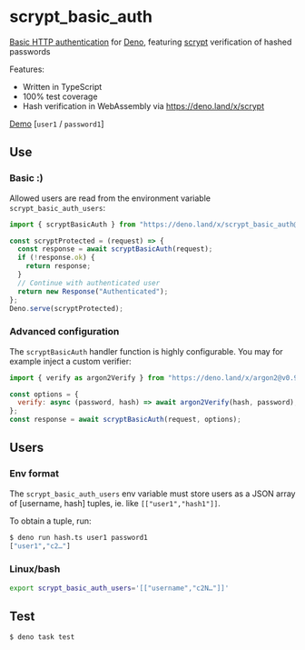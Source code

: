 # scrypt_basic_auth

[Basic HTTP authentication](https://www.rfc-editor.org/rfc/rfc7617) for
[Deno](https://deno.land), featuring
[scrypt](https://www.rfc-editor.org/rfc/rfc7914) verification of hashed
passwords

Features:

- Written in TypeScript
- 100% test coverage
- Hash verification in WebAssembly via https://deno.land/x/scrypt

[Demo](https://scrypt-basic-auth.deno.dev/) [`user1` / `password1`]

## Use

### Basic :)

Allowed users are read from the environment variable `scrypt_basic_auth_users`:

```js
import { scryptBasicAuth } from "https://deno.land/x/scrypt_basic_auth@1.0.1/mod.ts";

const scryptProtected = (request) => {
  const response = await scryptBasicAuth(request);
  if (!response.ok) {
    return response;
  }
  // Continue with authenticated user
  return new Response("Authenticated");
};
Deno.serve(scryptProtected);
```

### Advanced configuration

The `scryptBasicAuth` handler function is highly configurable. You may for
example inject a custom verifier:

```js
import { verify as argon2Verify } from "https://deno.land/x/argon2@v0.9.2/lib/mod.ts";

const options = {
  verify: async (password, hash) => await argon2Verify(hash, password),
};
const response = await scryptBasicAuth(request, options);
```

## Users

### Env format

The `scrypt_basic_auth_users` env variable must store users as a JSON array of
[username, hash] tuples, ie. like `[["user1","hash1"]]`.

To obtain a tuple, run:

```sh
$ deno run hash.ts user1 password1
["user1","c2…"]
```

### Linux/bash

```bash
export scrypt_basic_auth_users='[["username","c2N…"]]'
```

## Test

```sh
$ deno task test
```
